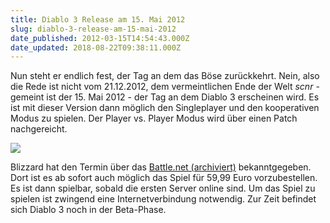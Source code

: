 ```yaml
---
title: Diablo 3 Release am 15. Mai 2012
slug: diablo-3-release-am-15-mai-2012
date_published: 2012-03-15T14:54:43.000Z
date_updated: 2018-08-22T09:38:11.000Z
---
```


Nun steht er endlich fest, der Tag an dem das Böse zurückkehrt. Nein, also die Rede ist nicht vom 21.12.2012, dem vermeintlichen Ende der Welt *scnr* - gemeint ist der 15. Mai 2012 - der Tag an dem Diablo 3 erscheinen wird. Es ist mit dieser Version dann möglich den Singleplayer und den kooperativen Modus zu spielen. Der Player vs. Player Modus wird über einen Patch nachgereicht.

[![](//picdump.thafaker.de/2012/03/d3release2.png)](__GHOST_URL__/diablo-3-release-am-15-mai-2012/d3release2/)

Blizzard hat den Termin über das [Battle.net (archiviert)](http://web.archive.org/web/20111002091959/http://eu.battle.net/en/int?r=d3) bekanntgegeben. Dort ist es ab sofort auch möglich das Spiel für 59,99 Euro vorzubestellen. Es ist dann spielbar, sobald die ersten Server online sind. Um das Spiel zu spielen ist zwingend eine Internetverbindung notwendig. Zur Zeit befindet sich Diablo 3 noch in der Beta-Phase.
